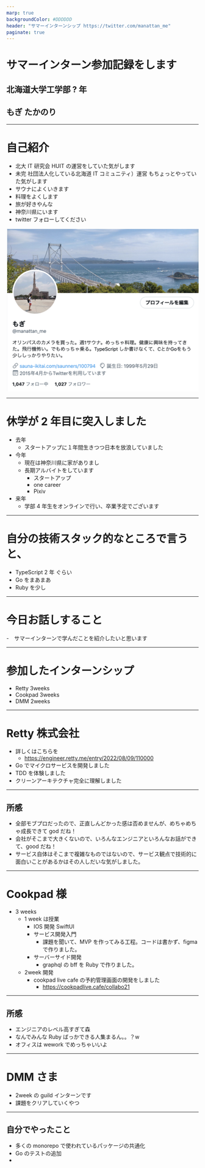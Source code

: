 ```yaml
---
marp: true
backgroundColor: #DDDDDD
header: "サマーインターンシップ https://twitter.com/manattan_me"
paginate: true
---
```


# サマーインターン参加記録をします

## 北海道大学工学部 ? 年

## もぎ たかのり

---

# 自己紹介

- 北大 IT 研究会 HUIT の運営をしていた気がします
- 未完 社団法人化している北海道 IT コミュニティ）運営 もちょっとやっていた気がします
- サウナによくいきます
- 料理をよくします
- 旅が好きやんな
- 神奈川県にいます
- twitter フォローしてください

![bg right:30% 100%](./img/twitter.png)

---

# 休学が 2 年目に突入しました

- 去年
  - スタートアップに１年間生きつつ日本を放浪していました
- 今年
  - 現在は神奈川県に家がありまし
  - 長期アルバイトをしています
    - スタートアップ
    - one career
    - Pixiv
- 来年
  - 学部 4 年生をオンラインで行い、卒業予定でございます

---

# 自分の技術スタック的なところで言うと、

- TypeScript 2 年 ぐらい
- Go をまあまあ
- Ruby を少し

---

# 今日お話しすること

-　サマーインターンで学んだことを紹介したいと思います

---

# 参加したインターンシップ

- Retty 3weeks
- Cookpad 3weeks
- DMM 2weeks

---

# Retty 株式会社

- 詳しくはこちらを
  - https://engineer.retty.me/entry/2022/08/09/110000
- Go でマイクロサービスを開発しました
- TDD を体験しました
- クリーンアーキテクチャ完全に理解しました

---

## 所感

- 全部モブプロだったので、正直しんどかった感は否めませんが、めちゃめちゃ成長できて god だね！
- 会社がそこまで大きくないので、いろんなエンジニアといろんなお話ができて、good だね！
- サービス自体はそこまで複雑なものではないので、サービス観点で技術的に面白いことがあるかはその人しだいな気がしました。

---

# Cookpad 様

- 3 weeks
  - 1 week は授業
    - IOS 開発 SwiftUI
    - サービス開発入門
      - 課題を聞いて、MVP を作ってみる工程。コードは書かず、figma で作りました。
    - サーバーサイド開発
      - graphql の bff を Ruby で作りました。
  - 2week 開発
    - cookpad live cafe の予約管理画面の開発をしました
      - https://cookpadlive.cafe/collabo21

---

## 所感

- エンジニアのレベル高すぎて森
- なんでみんな Ruby ばっかできる人集まるん。。？w
- オフィスは wework でめっちゃいいよ

---

# DMM さま

- 2week の guild インターンです
- 課題をクリアしていくやつ

---

## 自分でやったこと

- 多くの monorepo で使われているパッケージの共通化
- Go のテストの追加
-
